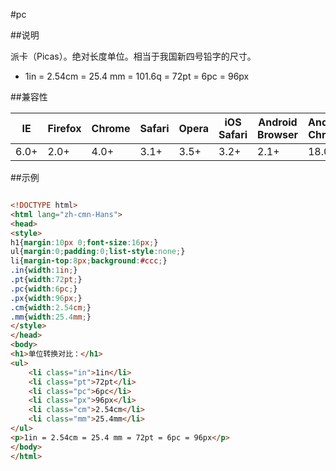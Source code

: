 #pc

##说明

派卡（Picas）。绝对长度单位。相当于我国新四号铅字的尺寸。

- 1in = 2.54cm = 25.4 mm = 101.6q = 72pt = 6pc = 96px


##兼容性


<table class="compatible">
<thead>
	<tr>
		<th>IE</th>
		<th>Firefox</th>
		<th>Chrome</th>
		<th>Safari</th>
		<th>Opera</th>
		<th>iOS Safari</th>
		<th>Android Browser</th>
		<th>Android Chrome</th>
	</tr>
</thead>
<tbody>
	<tr>
		<td class="support">6.0+</td>
		<td class="support">2.0+</td>
		<td class="support">4.0+</td>
		<td class="support">3.1+</td>
		<td class="support">3.5+</td>
		<td class="support">3.2+</td>
		<td class="support">2.1+</td>
		<td class="support">18.0+</td>
	</tr>
</tbody>
</table>




##示例

```html

<!DOCTYPE html>
<html lang="zh-cmn-Hans">
<head>
<style>
h1{margin:10px 0;font-size:16px;}
ul{margin:0;padding:0;list-style:none;}
li{margin-top:8px;background:#ccc;}
.in{width:1in;}
.pt{width:72pt;}
.pc{width:6pc;}
.px{width:96px;}
.cm{width:2.54cm;}
.mm{width:25.4mm;}
</style>
</head>
<body>
<h1>单位转换对比：</h1>
<ul>
	<li class="in">1in</li>
	<li class="pt">72pt</li>
	<li class="pc">6pc</li>
	<li class="px">96px</li>
	<li class="cm">2.54cm</li>
	<li class="mm">25.4mm</li>
</ul>
<p>1in = 2.54cm = 25.4 mm = 72pt = 6pc = 96px</p>
</body>
</html>

```
